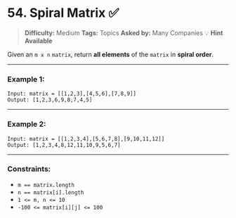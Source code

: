 # 54. Spiral Matrix ✅

> **Difficulty:** Medium
> **Tags:** Topics
> **Asked by:** Many Companies
> 💡 **Hint Available**

Given an `m x n` `matrix`, return **all elements** of the `matrix` in **spiral order**.

---

### Example 1:

```text
Input: matrix = [[1,2,3],[4,5,6],[7,8,9]]  
Output: [1,2,3,6,9,8,7,4,5]
```

---

### Example 2:

```text
Input: matrix = [[1,2,3,4],[5,6,7,8],[9,10,11,12]]  
Output: [1,2,3,4,8,12,11,10,9,5,6,7]
```

---

### Constraints:

* `m == matrix.length`
* `n == matrix[i].length`
* `1 <= m, n <= 10`
* `-100 <= matrix[i][j] <= 100`
